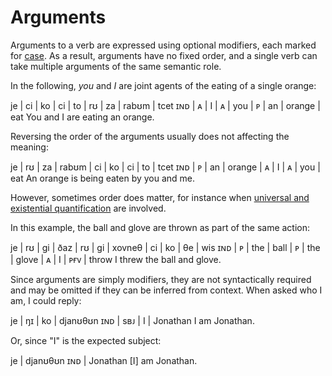 # Arguments

Arguments to a verb are expressed using optional modifiers, each marked for
[case](./case.md). As a result, arguments have no fixed order, and a single verb
can take multiple arguments of the same semantic role.

In the following, *you* and *I* are joint agents of the eating of a single
orange:

<gloss>
je  | ci | ko | ci | to  | rʊ | za | rabʊm  | tcet
ɪɴᴅ | ᴀ  | I  | ᴀ  | you | ᴘ  | an | orange | eat
You and I are eating an orange.
</gloss>

Reversing the order of the arguments usually does not affecting the meaning:

<gloss>
je  | rʊ | za | rabʊm  | ci | ko | ci | to  | tcet
ɪɴᴅ | ᴘ  | an | orange | ᴀ  | I  | ᴀ  | you | eat
An orange is being eaten by you and me.
</gloss>

However, sometimes order does matter, for instance when [universal and
existential quantification](./determiner-phrases.md#ordering-determiner-phrases)
are involved.

In this example, the ball and glove are thrown as part of the same action:

<gloss>
je  | rʊ | gi  | ðaz  | rʊ | gi  | xovneθ | ci | ko | θe  | wis
ɪɴᴅ | ᴘ  | the | ball | ᴘ  | the | glove  | ᴀ  | I  | ᴘғᴠ | throw
I threw the ball and glove.
</gloss>

Since arguments are simply modifiers, they are not syntactically required and
may be omitted if they can be inferred from context. When asked who I am, I
could reply:

<gloss>
je  | ŋɪ  | ko | djanʊθʊn
ɪɴᴅ | sʙᴊ | I  | Jonathan
I am Jonathan.
</gloss>

Or, since "I" is the expected subject:

<gloss>
je  | djanʊθʊn
ɪɴᴅ | Jonathan
[I] am Jonathan.
</gloss>
